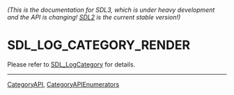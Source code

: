 ###### (This is the documentation for SDL3, which is under heavy development and the API is changing! [SDL2](https://wiki.libsdl.org/SDL2/) is the current stable version!)
# SDL_LOG_CATEGORY_RENDER

Please refer to [SDL_LogCategory](SDL_LogCategory) for details.

----
[CategoryAPI](CategoryAPI), [CategoryAPIEnumerators](CategoryAPIEnumerators)

